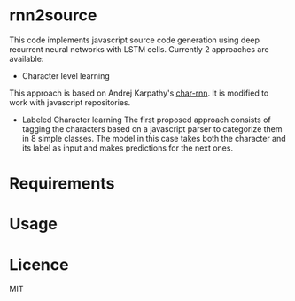 # rnn2source
This code implements javascript source code generation using deep recurrent neural networks with LSTM cells. Currently 2 approaches are available:

- Character level learning

This approach is based on Andrej Karpathy's [char-rnn](http://karpathy.github.io/2015/05/21/rnn-effectiveness/). It is modified to work with javascript repositories.

- Labeled Character learning
The first proposed approach consists of tagging the characters based on a javascript parser to categorize them in 8 simple classes. The model in this case takes both the character and its label as input and makes predictions for the next ones.

# Requirements

# Usage

# Licence
MIT
